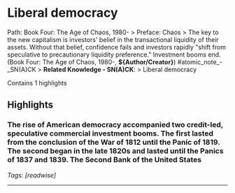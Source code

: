 # Liberal democracy

Path: Book Four: The Age of Chaos, 1980- > Preface: Chaos > The key to the new capitalism is investors' belief in the transactional liquidity of their assets. Without that belief, confidence fails and investors rapidly "shift from speculative to precautionary liquidity preference." Investment booms end. (Book Four: The Age of Chaos, 1980-, __${Author/Creator}__) #atomic_note_-_SN(A)CK > **Related Knowledge - SN(A)CK**: > Liberal democracy

Contains 1 highlights

## Highlights

### The rise of American democracy accompanied two credit-led, speculative commercial investment booms. The first lasted from the conclusion of the War of 1812 until the Panic of 1819. The second began in the late 1820s and lasted until the Panics of 1837 and 1839. The Second Bank of the United States  
*Tags: [readwise]*

---

